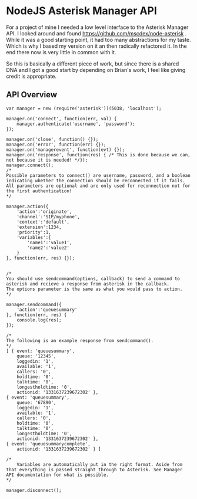 # NodeJS Asterisk Manager API

For a project of mine I needed a low level interface to the Asterisk Manager API. I looked around and found https://github.com/mscdex/node-asterisk . While it was a good starting point, it had too many abstractions for my taste. Which is why I based my version on it an then radically refactored it. In the end there now is very little in common with it.

So this is basically a different piece of work, but since there is a shared DNA and I got a good start by depending on Brian's work, I feel like giving credit is appropriate.

## API Overview

	var manager = new (require('asterisk'))(5038, 'localhost');
	
	manager.on('connect', function(err, val) {
		manager.authenticate('username', 'password');
	});
	
	manager.on('close', function() {});
	manager.on('error', function(err) {});
	manager.on('managerevent', function(evt) {});
	manager.on('response', function(res) { /* This is done because we can, not because it is needed! */});
	manager.connect();
	/*
	Possible parameters to connect() are username, password, and a boolean indicating whether the connection should be reconnected if it fails.
	All parameters are optional and are only used for reconnection not for the first authentication!
	*/
	
	manager.action({
		'action':'originate',
		'channel':'SIP/myphone',
		'context':'default',
		'extension':1234,
		'priority':1,
		'variables':{
			'name1':'value1',
			'name2':'value2'
		}
	}, function(err, res) {});
	
	
	/*
	You should use sendcommand(options, callback) to send a command to asterisk and recieve a response from asterisk in the callback.
	The options parameter is the same as what you would pass to action. 
	*/
	
	manager.sendcommand({
	    'action':'queuesummary'
	}, function(err, res) {
		console.log(res);
	});
	
	/*
	The following is an example response from sendcommand().
	*/
	[ { event: 'queuesummary',
	    queue: '12345',
	    loggedin: '1',
	    available: '1',
	    callers: '0',
	    holdtime: '0',
	    talktime: '0',
	    longestholdtime: '0',
	    actionid: '1331637239672302' },
    { event: 'queuesummary',
	    queue: '67890',
	    loggedin: '1',
	    available: '1',
	    callers: '0',
	    holdtime: '0',
	    talktime: '0',
	    longestholdtime: '0',
	    actionid: '1331637239672302' },
  	{ event: 'queuesummarycomplete',
    	actionid: '1331637239672302' } ]
	
	/*
		Variables are automatically put in the right format. Aside from that everything is passed straight through to Asterisk. See Manager API documentation for what is possible.
	*/
	
	manager.disconnect();